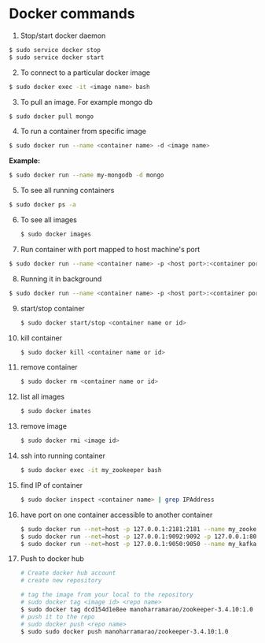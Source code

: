 # Docker commands

1. Stop/start docker daemon

```bash
$ sudo service docker stop
$ sudo service docker start
```

2. To connect to a particular docker image

```bash
$ sudo docker exec -it <image name> bash
```

3. To pull an image. For example mongo db

```bash
$ sudo docker pull mongo
```

4. To run a container from specific image

```bash
$ sudo docker run --name <container name> -d <image name>
```

**Example:**

```bash
$ sudo docker run --name my-mongodb -d mongo
```

5. To see all running containers

```bash
$ sudo docker ps -a
```

6. To see all images

   ```bash
   $ sudo docker images
   ```

7. Run container with port mapped to host machine's port

```bash
$ sudo docker run --name <container name> -p <host port>:<container port> -d <image name>
```

8. Running it in background

```bash
$ sudo docker run --name <container name> -p <host port>:<container port> -d <image name>
```

9. start/stop container

   ```bash
   $ sudo docker start/stop <container name or id>
   ```

10. kill container

    ```bash
    $ sudo docker kill <container name or id>
    ```

11. remove container

    ```bash
    $ sudo docker rm <container name or id>
    ```

12. list all images

    ```bash
    $ sudo docker imates
    ```

13. remove image

    ```bash
    $ sudo docker rmi <image id>
    ```

14. ssh into running container

    ```bash
    $ sudo docker exec -it my_zookeeper bash
    ```

15. find IP of container

    ```bash
    $ sudo docker inspect <container name> | grep IPAddress
    ```

16. have port on one container accessible to another container

    ```bash
    $ sudo docker run --net=host -p 127.0.0.1:2181:2181 --name my_zookeeper -d dcd154d1e8ee
    $ sudo docker run --net=host -p 127.0.0.1:9092:9092 -p 127.0.0.1:8004:8004 --name my_kafka -d 6f0cdab3b486
    $ sudo docker run --net=host -p 127.0.0.1:9050:9050 --name my_kafka_manager -d ab3009e31c45
    ```

17. Push to docker hub

    ```bash
    # Create docker hub account
    # create new repository

    # tag the image from your local to the repository
    # sudo docker tag <image id> <repo name>
    $ sudo docker tag dcd154d1e8ee manoharramarao/zookeeper-3.4.10:1.0
    # push it to the repo
    # sudo docker push <repo name>
    $ sudo sudo docker push manoharramarao/zookeeper-3.4.10:1.0
    ```

    ​